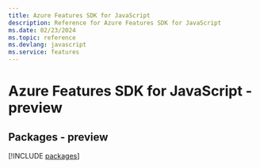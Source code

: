 ```yaml
---
title: Azure Features SDK for JavaScript
description: Reference for Azure Features SDK for JavaScript
ms.date: 02/23/2024
ms.topic: reference
ms.devlang: javascript
ms.service: features
---
```

# Azure Features SDK for JavaScript - preview
## Packages - preview
[!INCLUDE [packages](features-index.md)]